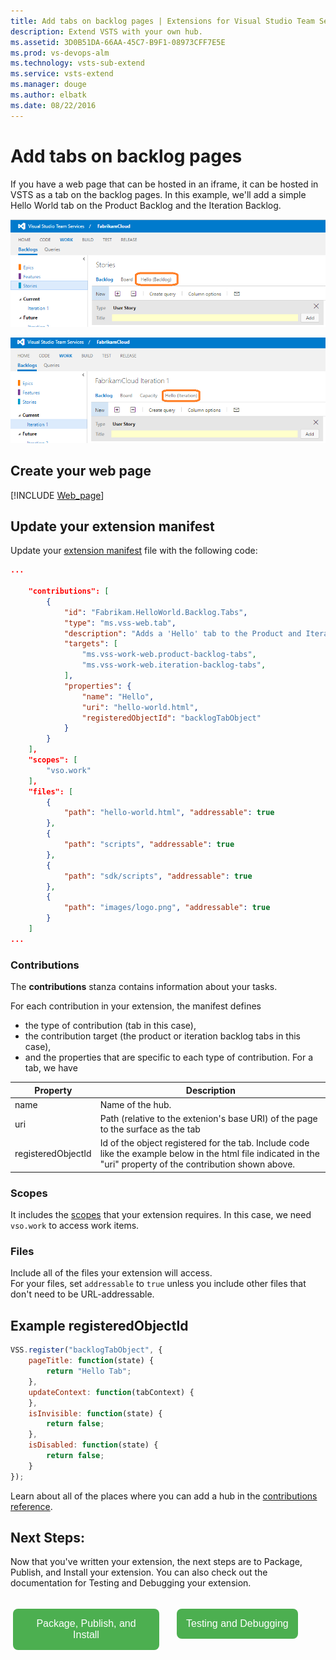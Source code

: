 ```yaml
---
title: Add tabs on backlog pages | Extensions for Visual Studio Team Services
description: Extend VSTS with your own hub.
ms.assetid: 3D0B51DA-66AA-45C7-B9F1-08973CFF7E5E
ms.prod: vs-devops-alm
ms.technology: vsts-sub-extend
ms.service: vsts-extend
ms.manager: douge
ms.author: elbatk
ms.date: 08/22/2016
---
```


# Add tabs on backlog pages

If you have a web page that can be hosted in an iframe, it can be hosted in VSTS as a tab on the backlog pages.
In this example, we'll add a simple Hello World tab on the Product Backlog and the Iteration Backlog.

![Tab location on the VSTS Product backlog page](../_shared/procedures/_img/backlog-tab/product-backlog-tab.png)

![Tab location on the VSTS Product backlog page](../_shared/procedures/_img/backlog-tab/iteration-backlog-tab.png)

## Create your web page

[!INCLUDE [Web_page](../_shared/procedures/create-web-page.md)]

## Update your extension manifest
Update your [extension manifest](../develop/manifest.md) file with the following code:

```json
...

	"contributions": [
		{
	        "id": "Fabrikam.HelloWorld.Backlog.Tabs",
	        "type": "ms.vss-web.tab",
	        "description": "Adds a 'Hello' tab to the Product and Iteration backlog tabs.",
	        "targets": [
	            "ms.vss-work-web.product-backlog-tabs",
				"ms.vss-work-web.iteration-backlog-tabs",
	        ],
	        "properties": {
	            "name": "Hello",
	            "uri": "hello-world.html",
				"registeredObjectId": "backlogTabObject"
	        }
	    }
	],
	"scopes": [
		"vso.work"
	],
	"files": [
		{
			"path": "hello-world.html", "addressable": true
		},
		{
			"path": "scripts", "addressable": true
		},
		{
			"path": "sdk/scripts", "addressable": true
		},
		{
			"path": "images/logo.png", "addressable": true
		}
	]
...
```

### Contributions
The **contributions** stanza contains information about your tasks.


For each contribution in your extension, the manifest defines
	
* the type of contribution (tab in this case),
* the contribution target (the product or iteration backlog tabs in this case),
* and the properties that are specific to each type of contribution. For a tab, we have

| Property           | Description                                                                                                                         
|--------------------|----------------------------------------------------------------------------------------|                                
| name               | Name of the hub.					                                                      |                   
| uri                | Path (relative to the extenion's base URI) of the page to the surface as the tab       |                   
| registeredObjectId | Id of the object registered for the tab. Include code like the example below in the html file indicated in the "uri" property of the contribution shown above. | 

### Scopes
It includes the [scopes](./manifest.md#scopes) that your extension requires.
In this case, we need `vso.work` to access work items.

### Files
Include all of the files your extension will access. <br>
For your files, set `addressable` to `true` unless you include other files that don't need to be URL-addressable.
	
## Example registeredObjectId
```javascript
VSS.register("backlogTabObject", {
    pageTitle: function(state) {
        return "Hello Tab";
    },
	updateContext: function(tabContext) {							 
	},
    isInvisible: function(state) {
        return false;
    },
    isDisabled: function(state) {
        return false;
    }
});
```

Learn about all of the places where you can add a hub in the [contributions reference](../reference/targets/overview.md).

## Next Steps:

Now that you've written your extension, the next steps are to Package, Publish, and Install your extension. You can also check out the 
documentation for Testing and Debugging your extension. 

<div name="row" style="padding-top:15px">
    <div style="vertical-align:top;display:inline-block;float:left;width:50%">
        <div class="index-button" align="right" style="padding-right:10px">
        <a href="../publish/overview.md"><button style="background-color:#4CAF50;border:none;color:white;padding:15px;font-size:16px;margin:4px;cursor:pointer;border-radius:8px;">Package, Publish, and Install</button></a>
        </div>
    </div>
    <div style="vertical-align:top;display:inline-block;float:left;width:50%">
        <div class="index-button" align="left" style="padding-left:10px">
        <a href="../test/debug-in-browser.md"><button style="background-color:#4CAF50;border:none;color:white;padding:15px;font-size:16px;margin:4px;cursor:pointer;border-radius:8px;">Testing and Debugging</button></a>
        </div>
    </div>
</div>
